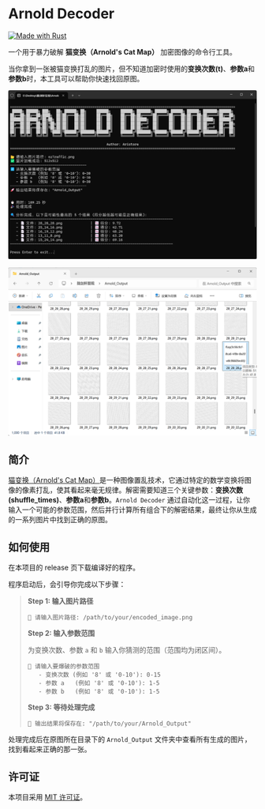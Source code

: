 # Arnold Decoder

[![Made with Rust](https://img.shields.io/badge/Made%20with-Rust-orange?style=for-the-badge&logo=rust)](https://www.rust-lang.org/)

一个用于暴力破解 **猫变换（Arnold's Cat Map）** 加密图像的命令行工具。

当你拿到一张被猫变换打乱的图片，但不知道加密时使用的**变换次数(t)**、**参数a**和**参数b**时，本工具可以帮助你快速找回原图。

![1](./images/1.png)

![2](./images/2.png)

## 简介

[猫变换（Arnold's Cat Map）](https://en.wikipedia.org/wiki/Arnold%27s_cat_map)是一种图像置乱技术，它通过特定的数学变换将图像的像素打乱，使其看起来毫无规律。解密需要知道三个关键参数：**变换次数(shuffle_times)**、**参数a**和**参数b**。`Arnold Decoder` 通过自动化这一过程，让你输入一个可能的参数范围，然后并行计算所有组合下的解密结果，最终让你从生成的一系列图片中找到正确的原图。

## 如何使用

在本项目的 release 页下载编译好的程序。

程序启动后，会引导你完成以下步骤：

> **Step 1: 输入图片路径**
>
> ```
> 📂 请输入图片路径: /path/to/your/encoded_image.png
> ```
>
> **Step 2: 输入参数范围**
>
> 为变换次数、参数 `a` 和 `b` 输入你猜测的范围（范围均为闭区间）。
>
> ```
> 🔢 请输入要爆破的参数范围
>    - 变换次数 (例如 '8' 或 '0-10'): 0-15
>    - 参数 a   (例如 '8' 或 '0-10'): 1-5
>    - 参数 b   (例如 '8' 或 '0-10'): 1-5
> ```
>
> **Step 3: 等待处理完成**
>
> ```
> 🚀 输出结果将保存在: "/path/to/your/Arnold_Output"
> ```

处理完成后在原图所在目录下的 `Arnold_Output` 文件夹中查看所有生成的图片，找到看起来正确的那一张。

## 许可证

本项目采用 [MIT 许可证](LICENSE)。





